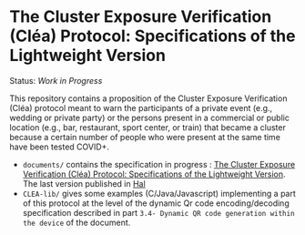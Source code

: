 # The Cluster Exposure Verification (Cléa) Protocol: Specifications of the Lightweight Version

Status:  _Work in Progress_

This repository contains a proposition of the Cluster Exposure Verification (Cléa) protocol meant to warn the participants of a private event (e.g., wedding or private party) or the persons present in a commercial or public location (e.g., bar, restaurant, sport center, or train) that became a cluster because a certain number of people who were present at the same time have been tested COVID+.

* `documents/` contains the specification in progress : [The Cluster Exposure Verification (Cléa) Protocol: Specifications of the Lightweight Version](documents/CLEA-specification-EN.md). The last version published in [Hal](https://hal.inria.fr/hal-03146022/)
* `CLEA-lib/` gives some examples (C/Java/Javascript) implementing a part of this protocol at the level of the dynamic Qr code encoding/decoding specification described in part `3.4- Dynamic QR code generation within the device` of the document.
